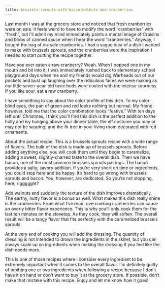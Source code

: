 ```yaml
---
title: brussels-sprouts-with-bacon-walnuts-and-cranberries
---
```

Last month I was at the grocery store and noticed that fresh cranberries were on sale. It feels weird to have to modify the word “cranberries” with “fresh”, but I’ll admit my mind immediately paints a mental image of Craisins and blobs of canned sauce when I hear the word “cranberries.” Anyway, I bought the bag of on-sale cranberries. I had a vague idea of a dish I wanted to make with brussels sprouts, and the cranberries were the inspiration I needed to start putting the recipe together. 

Have you ever eaten a raw cranberry? Woah. When I popped one in my mouth and bit into it, I was immediately rushed back to elementary school playground days when me and my friends would dig Warheads out of our pockets and bust up laughing over the ridiculous faces we were making as our little seven-year-old taste buds were coated with the intense sourness. If you like sour, eat a raw cranberry.

I have something to say about the color profile of this dish. To my color-blind eyes, the pan of green and red looks nothing but normal. My friend, however, told me that the color combination looks “festive.” With ten days left until Christmas, I think you’ll find this dish is the perfect addition to the holly and ivy hanging above your dinner table, the elf costume you may or may not be wearing, and the fir tree in your living room decorated with red ornaments.

About the actual recipe. This is a brussels sprouts recipe with a wide range of flavors. The bulk of the dish is made up of brussels sprouts. Before adding anything else, you will cook them until they begin to caramelize, adding a sweet, slightly-charred taste to the overall dish. Then we have bacon, one of the most common brussels sprouts pairings. The bacon provides a salty, savory addition. If you’re very short on time or ingredients, you could stop here and be happy. It’s hard to go wrong with brussels sprouts and bacon. You, however, are dedicated. So you’re not stopping here, riggggght?

Add walnuts and suddenly the texture of the dish improves dramatically. The earthy, nutty flavor is a bonus as well. What makes this dish really shine is the cranberries. From what I’ve read, overcooking cranberries can cause an overly bitter flavor experience. This is why you’ll only cook them for the last ten minutes on the stovetop. As they cook, they will soften. The overall result will be a tangy flavor that fits perfectly with the caramelized brussels sprouts. 

At the very end of cooking you will add the dressing. The quantity of dressing is not intended to drown the ingredients in the skillet, but you can always scale up on ingredients when making the  dressing if you feel like the dish needs more. 

This is one of those recipes where I consider every ingredient to be extremely important when it comes to the overall flavor. I’m definitely guilty of omitting one or two ingredients when following a recipe because I don’t have it on hand or don’t want to buy it at the grocery store. If possible, don’t make that mistake with this recipe. Enjoy and let me know how it goes!

